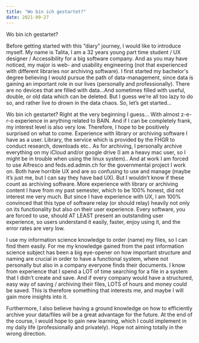 ```yaml
---
title: "Wo bin ich gestartet?"
date: 2021-09-27
---
```

Wo bin ich gestartet?

Before getting started with this “diary” journey, I would like to introduce myself. My name is Talita, I am a 32 years young part time student / UX designer / Accessibility for a big software company. And as you may have noticed, my major is web- and usability engineering (not that experienced with different libraries nor archiving software). I first started my bachelor's degree believing I would pursue the path of data-management, since data is gaining an important role in our lives (personally and professionally). There are no devices that are filled with data...And sometimes filled with useful, double, or old data which can be deleted. But I guess we’re all too lazy to do so, and rather live to drown in the data chaos. 
So, let’s get started…

Wo bin ich gestartet? Right at the very beginning I guess… With almost z-e-r-o experience in anything related to BAIN. And if I can be completely frank, my interest level is also very low. Therefore, I hope to be positively surprised on what to come. Experience with library or archiving software I have as a user. Library, the service which is provided by the FHGR to conduct research, downloads etc.. As for archiving, I personally  archive everything on my iCloud and/or google drive (I am a heavy mac user, so I might be in trouble when using the linux system).. And at work I am forced to use Alfresco and feds.ed.admin.ch for the governmental project I work on. Both have horrible UX and are so confusing to use and manage (maybe it’s just me, but I can say they have bad UX). But I wouldn’t know if these count as archiving software. More experience with library or archiving content I have from my past semester, which to be 100% honest, did not interest me very much. But since I have experience with UX, I am 100% convinced that this type of software relay (or should relay) heavily not only on its functionality but also on their user experience. Every software, you are forced to use, should AT LEAST present an outstanding user experience, so users understand it easily, faster, enjoy using it, and the error rates are very low. 

I use my information science knowledge to order (name) my files, so I can find them easily. For me my knowledge gained from the past information science subject has been a big eye-opener on how important structure and naming are crucial in order to have a functional system, where not personally but also in a company everyone finds their documents. I know from experience that I spend a LOT of time searching for a file in a system that I didn’t create and save. And if every company would have a structured, easy way of saving / archiving their files, LOTS of hours and money could be saved. This is therefore something that interests me, and maybe I will gain more insights into it. 

Furthermore, I also believe having a ground knowledge on how to efficiently archive your data/files will be a great advantage for the future. At the end of the course, I would hope to gain new learning, which I could implement in my daily life (professionally and privately). Hope not aiming totally in the wrong direction.
